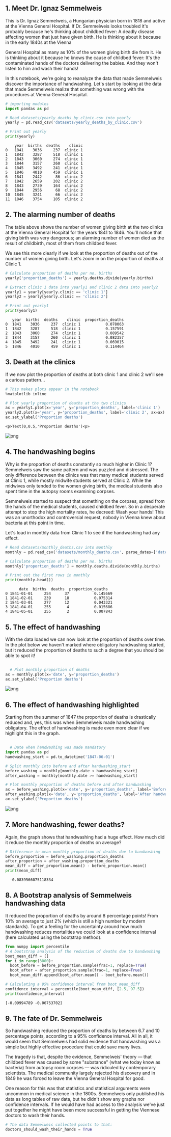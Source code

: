 ## 1. Meet Dr. Ignaz Semmelweis
<p>This is Dr. Ignaz Semmelweis, a Hungarian physician born in 1818 and active at the Vienna General Hospital. If Dr. Semmelweis looks troubled it's probably because he's thinking about childbed fever: A deadly disease affecting women that just have given birth. He is thinking about it because in the early 1840s at the Vienna<p>
<p>General Hospital as many as 10% of the women giving birth die from it. He is thinking about it because he knows the cause of childbed fever: It's the contaminated hands of the doctors delivering the babies. And they won't listen to him and wash their hands!<p>    
<p>In this notebook, we're going to reanalyze the data that made Semmelweis discover the importance of handwashing. Let's start by looking at the data that made Semmelweis realize that something was wrong with the procedures at Vienna General Hospital.<p>

  ```python
  # importing modules
import pandas as pd

# Read datasets/yearly_deaths_by_clinic.csv into yearly
yearly = pd.read_csv('datasets/yearly_deaths_by_clinic.csv')

# Print out yearly
print(yearly)
  ```
  ```
      year  births  deaths    clinic
0   1841    3036     237  clinic 1
1   1842    3287     518  clinic 1
2   1843    3060     274  clinic 1
3   1844    3157     260  clinic 1
4   1845    3492     241  clinic 1
5   1846    4010     459  clinic 1
6   1841    2442      86  clinic 2
7   1842    2659     202  clinic 2
8   1843    2739     164  clinic 2
9   1844    2956      68  clinic 2
10  1845    3241      66  clinic 2
11  1846    3754     105  clinic 2
```
  
## 2. The alarming number of deaths
<p>The table above shows the number of women giving birth at the two clinics at the Vienna General Hospital for the years 1841 to 1846. You'll notice that giving birth was very dangerous; an alarming number of women died as the result of childbirth, most of them from childbed fever.<p>
<p>We see this more clearly if we look at the proportion of deaths out of the number of women giving birth. Let's zoom in on the proportion of deaths at Clinic 1.<p>

  ```python
# Calculate proportion of deaths per no. births
yearly['proportion_deaths'] = yearly.deaths.divide(yearly.births)

# Extract clinic 1 data into yearly1 and clinic 2 data into yearly2
yearly1 = yearly[yearly.clinic == 'clinic 1']
yearly2 = yearly[yearly.clinic == 'clinic 2']

# Print out yearly1
print(yearly1)
  ```
  ```
     year  births  deaths    clinic  proportion_deaths
0  1841    3036     237  clinic 1           0.078063
1  1842    3287     518  clinic 1           0.157591
2  1843    3060     274  clinic 1           0.089542
3  1844    3157     260  clinic 1           0.082357
4  1845    3492     241  clinic 1           0.069015
5  1846    4010     459  clinic 1           0.114464
  ```
  
  ## 3. Death at the clinics
  <p>If we now plot the proportion of deaths at both clinic 1 and clinic 2 we'll see a curious pattern...<p>
    
   
  ```python
# This makes plots appear in the notebook
%matplotlib inline

# Plot yearly proportion of deaths at the two clinics
ax = yearly1.plot(x='year', y='proportion_deaths', label='clinic 1')
yearly2.plot(x='year', y='proportion_deaths', label='clinic 2', ax=ax)
ax.set_ylabel('Proportion deaths')
  ```
  ```
<p>Text(0,0.5,'Proportion deaths')<p>
  ```
![png](Figure_1.png)
  
  
## 4. The handwashing begins
<p>Why is the proportion of deaths constantly so much higher in Clinic 1? Semmelweis saw the same pattern and was puzzled and distressed. The only difference between the clinics was that many medical students served at Clinic 1, while mostly midwife students served at Clinic 2. While the midwives only tended to the women giving birth, the medical students also spent time in the autopsy rooms examining corpses.<p>
<p>Semmelweis started to suspect that something on the corpses, spread from the hands of the medical students, caused childbed fever. So in a desperate attempt to stop the high mortality rates, he decreed: Wash your hands! This was an unorthodox and controversial request, nobody in Vienna knew about bacteria at this point in time.<p>
<p>Let's load in monthly data from Clinic 1 to see if the handwashing had any effect.<p>
    
  ```python
# Read datasets/monthly_deaths.csv into monthly
monthly = pd.read_csv('datasets/monthly_deaths.csv', parse_dates=['date'])

# Calculate proportion of deaths per no. births
monthly['proportion_deaths'] = monthly.deaths.divide(monthly.births)

# Print out the first rows in monthly
print(monthly.head())
  ```
  ```
        date  births  deaths  proportion_deaths
0 1841-01-01     254      37           0.145669
1 1841-02-01     239      18           0.075314
2 1841-03-01     277      12           0.043321
3 1841-04-01     255       4           0.015686
4 1841-05-01     255       2           0.007843
  ```
## 5. The effect of handwashing
<p>With the data loaded we can now look at the proportion of deaths over time. In the plot below we haven't marked where obligatory handwashing started, but it reduced the proportion of deaths to such a degree that you should be able to spot it!<p>
  
```python
  
  # Plot monthly proportion of deaths
ax = monthly.plot(x='date', y='proportion_deaths')
ax.set_ylabel('Proportion deaths')
```

![png](Figure_2.png)
  
## 6. The effect of handwashing highlighted
<p>Starting from the summer of 1847 the proportion of deaths is drastically reduced and, yes, this was when Semmelweis made handwashing obligatory.
The effect of handwashing is made even more clear if we highlight this in the graph.<p>
  
```python
  
  # Date when handwashing was made mandatory
import pandas as pd
handwashing_start = pd.to_datetime('1847-06-01')

# Split monthly into before and after handwashing_start
before_washing = monthly[monthly.date < handwashing_start]
after_washing = monthly[monthly.date >= handwashing_start]

# Plot monthly proportion of deaths before and after handwashing
ax = before_washing.plot(x='date', y='proportion_deaths', label='Before handwashing')
after_washing.plot(x='date', y='proportion_deaths', label='After handwashing', ax=ax)
ax.set_ylabel('Proportion deaths')
```
![png](Figure_3.png)

  
## 7. More handwashing, fewer deaths?
<p>Again, the graph shows that handwashing had a huge effect. How much did it reduce the monthly proportion of deaths on average?<p>
  
```python
# Difference in mean monthly proportion of deaths due to handwashing
before_proportion = before_washing.proportion_deaths
after_proportion = after_washing.proportion_deaths
mean_diff = after_proportion.mean() - before_proportion.mean() 
print(mean_diff)
```
```
  -0.0839566075118334
```
## 8. A Bootstrap analysis of Semmelweis handwashing data
<p>It reduced the proportion of deaths by around 8 percentage points! From 10% on average to just 2% (which is still a high number by modern standards).
To get a feeling for the uncertainty around how much handwashing reduces mortalities we could look at a confidence interval (here calculated using the bootstrap method).<p>
   
  ```python
from numpy import percentile
# A bootstrap analysis of the reduction of deaths due to handwashing
boot_mean_diff = []
for i in range(3000):
    boot_before = before_proportion.sample(frac=1, replace=True)
    boot_after = after_proportion.sample(frac=1, replace=True)
    boot_mean_diff.append(boot_after.mean() - boot_before.mean())

# Calculating a 95% confidence interval from boot_mean_diff 
confidence_interval = percentile(boot_mean_diff, [2.5, 97.5])
print(confidence_interval)
  ```
  ```
[-0.09994789 -0.06753702]
  ```
## 9. The fate of Dr. Semmelweis
So handwashing reduced the proportion of deaths by between 6.7 and 10 percentage points, according to a 95% confidence interval. All in all, it would seem that Semmelweis had solid evidence that handwashing was a simple but highly effective procedure that could save many lives.

The tragedy is that, despite the evidence, Semmelweis' theory — that childbed fever was caused by some "substance" (what we today know as bacteria) from autopsy room corpses — was ridiculed by contemporary scientists. The medical community largely rejected his discovery and in 1849 he was forced to leave the Vienna General Hospital for good.

One reason for this was that statistics and statistical arguments were uncommon in medical science in the 1800s. Semmelweis only published his data as long tables of raw data, but he didn't show any graphs nor confidence intervals. If he would have had access to the analysis we've just put together he might have been more successful in getting the Viennese doctors to wash their hands.
  ```python
# The data Semmelweis collected points to that:
doctors_should_wash_their_hands = True
  ```
  

    
